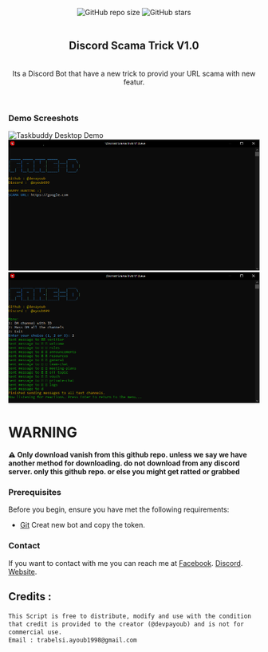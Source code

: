 <div align="center">
  
  ![GitHub repo size](https://img.shields.io/github/repo-size/devpayoub/CV-Generator-Application)
  ![GitHub stars](https://img.shields.io/github/stars/devpayoub/CV-Generator-Application?style=social)
  <br />
  <br />

  <h2 align="center">Discord Scama Trick V1.0</h2>

  <br />Its a Discord Bot that have a new trick to provid your URL scama with new featur.

</div>

<br />

### Demo Screeshots

![Taskbuddy Desktop Demo]([./Images/1.png](https://github.com/devpayoub/Discord-Scama-Trick/blob/main/Images/1.PNG) "Desktop Demo")
![Taskbuddy Desktop Demo](./Images/2.png "Desktop Demo")
![Taskbuddy Desktop Demo](./Images/3.png "Desktop Demo")

# WARNING 
**⚠️ Only download vanish from this github repo. unless we say we have another method for downloading. do not download from any discord server. only this github repo. or else you might get ratted or grabbed**

### Prerequisites

Before you begin, ensure you have met the following requirements:

* [Git](https://discord.com/developers/applications "Discord app") Creat new bot and copy the token.

### Contact

If you want to contact with me you can reach me at 
[Facebook](https://www.facebook.com/EminemTB).
[Discord](https://discord.com/invite/N9R6WZs97U).
[Website](https://discord.com/invite/N9R6WZs97U).


## Credits :
```
This Script is free to distribute, modify and use with the condition that credit is provided to the creator (@devpayoub) and is not for commercial use.
Email : trabelsi.ayoub1998@gmail.com
```
